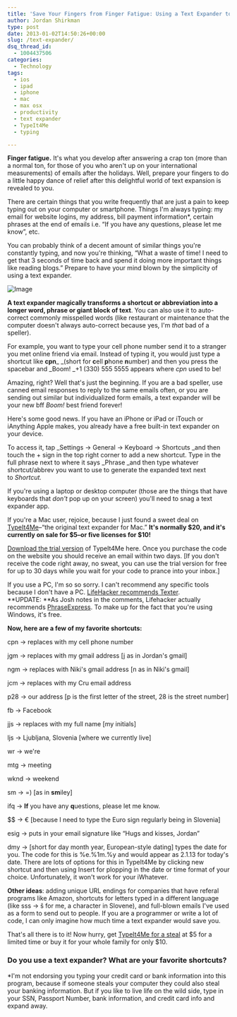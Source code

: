 ```yaml
---
title: 'Save Your Fingers from Finger Fatigue: Using a Text Expander to Improve Your Productivity'
author: Jordan Shirkman
type: post
date: 2013-01-02T14:50:26+00:00
slug: /text-expander/
dsq_thread_id:
  - 1004437506
categories:
  - Technology
tags:
  - ios
  - ipad
  - iphone
  - mac
  - max osx
  - productivity
  - text expander
  - TypeIt4Me
  - typing

---
```

<!--?xml version="1.0" encoding="UTF-8" standalone="no"?-->

**Finger fatigue.** It's what you develop after answering a crap ton (more than a normal ton, for those of you who aren't up on your international measurements) of emails after the holidays. Well, prepare your fingers to do a little happy dance of relief after this delightful world of text expansion is revealed to you.

There are certain things that you write frequently that are just a pain to keep typing out on your computer or smartphone. Things I'm always typing: my email for website logins, my address, bill payment information*, certain phrases at the end of emails i.e. &#8220;If you have any questions, please let me know&#8221;, etc.

You can probably think of a decent amount of similar things you're constantly typing, and now you're thinking, &#8220;What a waste of time! I need to get that 3 seconds of time back and spend it doing more important things like reading blogs.&#8221; Prepare to have your mind blown by the simplicity of using a text expander.

![Image](/images/Screen-Shot-2013-01-13-at-11.56.35-AM.jpeg) 

**A text expander magically transforms a shortcut or abbreviation into a longer word, phrase or giant block of text**. You can also use it to auto-correct commonly misspelled words (like restaurant or maintenance that the computer doesn't always auto-correct because yes, I'm _that_ bad of a speller).

For example, you want to type your cell phone number send it to a stranger you met online friend via email. Instead of typing it, you would just type a shortcut like **cpn**_ _(short for **c**ell **p**hone **n**umber) and then you press the spacebar and _Boom! _+1 (330) 555 5555 appears where _cpn_ used to be!

Amazing, right? Well that's just the beginning. If you are a bad speller, use canned email responses to reply to the same emails often, or you are sending out similar but individualized form emails, a text expander will be your new bff _Boom!_ best friend forever!

Here's some good news. If you have an iPhone or iPad or iTouch or iAnything Apple makes, you already have a free built-in text expander on your device.

To access it, tap _Settings -> General -> Keyboard -> Shortcuts _and then touch the + sign in the top right corner to add a new shortcut. Type in the full phrase next to where it says _Phrase _and then type whatever shortcut/abbrev you want to use to generate the expanded text next to _Shortcut._

If you're using a laptop or desktop computer (those are the things that have keyboards that _don't_ pop up on your screen) you'll need to snag a text expander app.

If you're a Mac user, rejoice, because I just found a sweet deal on [TypeIt4Me](http://www.ettoresoftware.com/products/typeit4me/)&#8211;&#8220;the original text expander for Mac.&#8221; **It's normally $20, and it's currently on sale for $5&#8211;or five licenses for $10!**

[Download the trial version](http://www.ettoresoftware.com/products/typeit4me/) of TypeIt4Me here. Once you purchase the code on the website you should receive an email within two days. [If you don't receive the code right away, no sweat, you can use the trial version for free for up to 30 days while you wait for your code to prance into your inbox.]

If you use a PC, I'm so so sorry. I can't recommend any specific tools because I don't have a PC. [LifeHacker recommends Texter](http://lifehacker.com/238306/lifehacker-code-texter-windows). **UPDATE: **As Josh notes in the comments, Lifehacker actually recommends [PhraseExpress](http://lifehacker.com/5844126/the-best-text-expansion-app-for-windows). To make up for the fact that you're using Windows, it's free.

**Now, here are a few of my favorite shortcuts:**

cpn -> replaces with my cell phone number

jgm -> replaces with my gmail address [j as in Jordan's gmail]

ngm -> replaces with Niki's gmail address [n as in Niki's gmail]

jcm -> replaces with my Cru email address

p28 -> our address [p is the first letter of the street, 28 is the street number]

fb -> Facebook

jjs -> replaces with my full name [my initials]

ljs -> Ljubljana, Slovenia [where we currently live]

wr -> we're

mtg -> meeting

wknd -> weekend

sm -> =) [as in **sm**iley]

ifq -> **If** you have any **q**uestions, please let me know.

$$ -> € [because I need to type the Euro sign regularly being in Slovenia]

esig -> puts in your email signature like &#8220;Hugs and kisses, Jordan&#8221;

dmy -> [short for day month year, European-style dating] types the date for you. The code for this is %e.%1m.%y and would appear as 2.1.13 for today's date. There are lots of options for this in TypeIt4Me by clicking new shortcut and then using Insert for plopping in the date or time format of your choice. Unfortunately, it won't work for your iWhatever.

**Other ideas**: adding unique URL endings for companies that have referal programs like Amazon, shortcuts for letters typed in a different language (like sss -> š for me, a character in Slovene), and full-blown emails I've used as a form to send out to people. If you are a programmer or write a lot of code, I can only imagine how much time a text expander would save you.

That's all there is to it! Now hurry, get [TypeIt4Me for a steal](http://www.ettoresoftware.com/products/typeit4me/) at $5 for a limited time or buy it for your whole family for only $10.

### **Do you use a text expander? What are your favorite shortcuts?**

*I'm not endorsing you typing your credit card or bank information into this program, because if someone steals your computer they could also steal your banking information. But if you like to live life on the wild side, type in your SSN, Passport Number, bank information, and credit card info and expand away.
